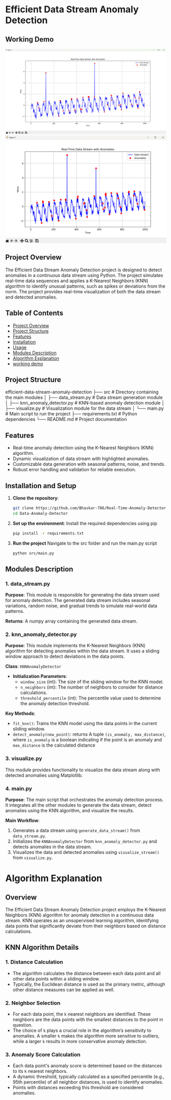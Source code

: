 
# Efficient Data Stream Anomaly Detection

## Working Demo
![preview](working/anomalu2.png)
![preview](working/anomaly.png)

## Project Overview
The Efficient Data Stream Anomaly Detection project is designed to detect anomalies in a continuous data stream using Python. The project simulates real-time data sequences and applies a K-Nearest Neighbors (KNN) algorithm to identify unusual patterns, such as spikes or deviations from the norm. The project provides real-time visualization of both the data stream and detected anomalies.

## Table of Contents
- [Project Overview](#project-overview)
- [Project Structure](#project-structure)
- [Features](#features)
- [Installation](#installation)
- [Usage](#usage)
- [Modules Description](#modules-description)
- [Algorithm Explanation](#algorithm-explanation)
- [working demo](#demo)
 

## Project Structure
efficient-data-stream-anomaly-detection 
├── src # Directory containing the main modules 
    │ ├── data_stream.py # Data stream generation module
     │ ├── knn_anomaly_detector.py # KNN-based anomaly detection module 
     │ ├── visualize.py # Visualization module for the data stream 
     │ └── main.py # Main script to run the project
  ├── requirements.txt # Python dependencies 
  └── README.md # Project documentation

## Features
- Real-time anomaly detection using the K-Nearest Neighbors (KNN) algorithm.
- Dynamic visualization of data stream with highlighted anomalies.
- Customizable data generation with seasonal patterns, noise, and trends.
- Robust error handling and validation for reliable execution.


## Installation and Setup

1. **Clone the repository**:
   ```bash
   git clone https://github.com/Bhaskar-786/Real-Time-Anomaly-Detector
   cd Data-Anomaly-Detector

2. **Set up the environment**:
    Install the required dependencies using pip
    ```bash
    pip install -r requirements.txt

3. **Run the project**
    Navigate to the src folder and run the main.py script
    ```bash
    python src/main.py


## Modules Description

### 1. data_stream.py
**Purpose**: This module is responsible for generating the data stream used for anomaly detection. The generated data stream includes seasonal variations, random noise, and gradual trends to simulate real-world data patterns.

 
  
  **Returns**: A numpy array containing the generated data stream.

### 2. knn_anomaly_detector.py
**Purpose**: This module implements the K-Nearest Neighbors (KNN) algorithm for detecting anomalies within the data stream. It uses a sliding window approach to detect deviations in the data points.

**Class**: `KNNAnomalyDetector`
- **Initialization Parameters**:
  - `window_size` (int): The size of the sliding window for the KNN model.
  - `n_neighbors` (int): The number of neighbors to consider for distance calculations.
  - `threshold_percentile` (int): The percentile value used to determine the anomaly detection threshold.

**Key Methods**:
- `fit_knn()`: Trains the KNN model using the data points in the current sliding window.
 - `detect_anomaly(new_point)`: returns A tuple `(is_anomaly, max_distance)`, where `is_anomaly` is a boolean indicating if the point is an anomaly and `max_distance` is the calculated distance
  

### 3. visualize.py
This module provides functionality to visualize the data stream along with detected anomalies using Matplotlib.

### 4. main.py
**Purpose**: The main script that orchestrates the anomaly detection process. It integrates all the other modules to generate the data stream, detect anomalies using the KNN algorithm, and visualize the results.

**Main Workflow**:
1. Generates a data stream using `generate_data_stream()` from `data_stream.py`.
2. Initializes the `KNNAnomalyDetector` from `knn_anomaly_detector.py` and detects anomalies in the data stream.
3. Visualizes the data and detected anomalies using `visualize_stream()` from `visualize.py`. 

# Algorithm Explanation

## Overview
The Efficient Data Stream Anomaly Detection project employs the K-Nearest Neighbors (KNN) algorithm for anomaly detection in a continuous data stream. KNN operates as an unsupervised learning algorithm, identifying data points that significantly deviate from their neighbors based on distance calculations.

## KNN Algorithm Details

### 1. Distance Calculation
- The algorithm calculates the distance between each data point and all other data points within a sliding window.
- Typically, the Euclidean distance is used as the primary metric, although other distance measures can be applied as well.

### 2. Neighbor Selection
- For each data point, the `k` nearest neighbors are identified. These neighbors are the data points with the smallest distances to the point in question.
- The choice of `k` plays a crucial role in the algorithm’s sensitivity to anomalies. A smaller `k` makes the algorithm more sensitive to outliers, while a larger `k` results in more conservative anomaly detection.

### 3. Anomaly Score Calculation
- Each data point's anomaly score is determined based on the distances to its `k` nearest neighbors.
- A dynamic threshold, typically calculated as a specified percentile (e.g., 95th percentile) of all neighbor distances, is used to identify anomalies.
- Points with distances exceeding this threshold are considered anomalies.


 
